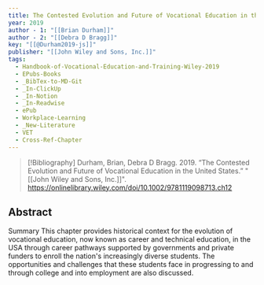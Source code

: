 ```yaml
---
title: The Contested Evolution and Future of Vocational Education in the United States
year: 2019
author - 1: "[[Brian Durham]]"
author - 2: "[[Debra D Bragg]]"
key: "[[@Durham2019-js]]"
publisher: "[[John Wiley and Sons, Inc.]]"
tags:
  - Handbook-of-Vocational-Education-and-Training-Wiley-2019
  - EPubs-Books
  - _BibTex-to-MD-Git
  - _In-ClickUp
  - _In-Notion
  - _In-Readwise
  - ePub
  - Workplace-Learning
  - _New-Literature
  - VET
  - Cross-Ref-Chapter
---
```


> [!Bibliography]
> Durham, Brian, Debra D Bragg. 2019. “The Contested Evolution and Future of Vocational Education in the United States.” "[[John Wiley and Sons, Inc.]]". https://onlinelibrary.wiley.com/doi/10.1002/9781119098713.ch12

## Abstract
Summary This chapter provides historical context for the evolution of vocational education, now known as career and technical education, in the USA through career pathways supported by governments and private funders to enroll the nation's increasingly diverse students. The opportunities and challenges that these students face in progressing to and through college and into employment are also discussed.